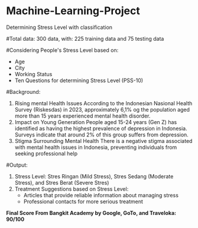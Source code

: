 # Machine-Learning-Project
Determining Stress Level with classification

#Total data: 300 data, with: 225 training data and 75 testing data

#Considering People's Stress Level based on:
- Age
- City
- Working Status
- Ten Questions for determining Stress Level (PSS-10)

#Background:
1. Rising mental Health Issues
   According to the Indonesian Nasional Health Survey (Riskesdas) in 2023, approximately 6,1% og the population aged more than 
   15 years experienced mental health disorder.
2. Impact on Young Generation
   People aged 15-24 years (Gen Z) has identified as having the highest prevalence of depression in Indonesia. Surveys indicate 
   that around 2% of this group suffers from depression.
3. Stigma Surrounding Mental Health
   There is a negative stigma associated with mental health issues in Indonesia, preventing individuals from seeking 
   professional help

#Output:
1. Stress Level: Stres Ringan (Mild Stress), Stres Sedang (Moderate Stress), and Stres Berat (Severe Stres)
2. Treatment Suggestions based on Stress Level:
   - Articles that provide reliable information about managing stress
   - Professional contacts for more serious treatment

**Final Score From Bangkit Academy by Google, GoTo, and Traveloka: 90/100**
